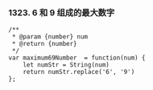 ### 1323. 6 和 9 组成的最大数字

```
/**
 * @param {number} num
 * @return {number}
 */
var maximum69Number  = function(num) {
    let numStr = String(num)
    return numStr.replace('6', '9')
};
```
